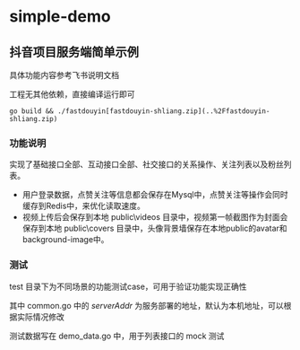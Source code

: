 # simple-demo

## 抖音项目服务端简单示例

具体功能内容参考飞书说明文档

工程无其他依赖，直接编译运行即可

```shell
go build && ./fastdouyin[fastdouyin-shliang.zip](..%2Ffastdouyin-shliang.zip)
```

### 功能说明

实现了基础接口全部、互动接口全部、社交接口的关系操作、关注列表以及粉丝列表。

* 用户登录数据，点赞关注等信息都会保存在Mysql中，点赞关注等操作会同时缓存到Redis中，来优化读取速度。
* 视频上传后会保存到本地 public\videos 目录中，视频第一帧截图作为封面会保存到本地 public\covers 目录中，头像背景墙保存在本地public的avatar和background-image中。

### 测试

test 目录下为不同场景的功能测试case，可用于验证功能实现正确性

其中 common.go 中的 _serverAddr_ 为服务部署的地址，默认为本机地址，可以根据实际情况修改

测试数据写在 demo_data.go 中，用于列表接口的 mock 测试